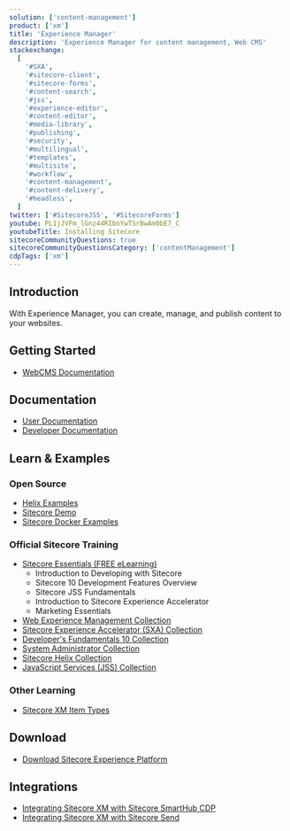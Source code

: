 ```yaml
---
solution: ['content-management']
product: ['xm']
title: 'Experience Manager'
description: 'Experience Manager for content management, Web CMS'
stackexchange:
  [
    '#SXA',
    '#sitecore-client',
    '#sitecore-forms',
    '#content-search',
    '#jss',
    '#experience-editor',
    '#content-editor',
    '#media-library',
    '#publishing',
    '#security',
    '#multilingual',
    '#templates',
    '#multisite',
    '#workflow',
    '#content-management',
    '#content-delivery',
    '#headless',
  ]
twitter: ['#SitecoreJSS', '#SitecoreForms']
youtube: PL1jJVFm_lGnz44RIbnYwTSrBwAm0bE7_C
youtubeTitle: Installing Sitecore
sitecoreCommunityQuestions: true
sitecoreCommunityQuestionsCategory: ['contentManagement']
cdpTags: ['xm']
---
```


## Introduction

With Experience Manager, you can create, manage, and publish content to your websites.

## Getting Started

- [WebCMS Documentation](https://doc.sitecore.com/en/users/101/sitecore-experience-platform/experience-manager.html)

## Documentation

- [User Documentation](https://doc.sitecore.com/en/users/101/sitecore-experience-platform/experience-manager.html)
- [Developer Documentation](https://doc.sitecore.com/xp/en/developers/101/xm/index.html)

## Learn & Examples

### Open Source

- [Helix Examples](https://github.com/Sitecore/Helix.Examples)
- [Sitecore Demo](https://github.com/Sitecore/Sitecore.Demo.Platform)
- [Sitecore Docker Examples](https://github.com/Sitecore/docker-examples)

### Official Sitecore Training

- [Sitecore Essentials (FREE eLearning)](https://learning.sitecore.com/pathway/sitecore-essentials)
  - Introduction to Developing with Sitecore
  - Sitecore 10 Development Features Overview
  - Sitecore JSS Fundamentals
  - Introduction to Sitecore Experience Accelerator
  - Marketing Essentials
- [Web Experience Management Collection](https://learning.sitecore.com/course/updated-web-experience-management-collection)
- [Sitecore Experience Accelerator (SXA) Collection](https://learning.sitecore.com/course/sitecore-experience-accelerator-sxa-collection)
- [Developer's Fundamentals 10 Collection](https://learning.sitecore.com/course/developers-fundamentals-10-collection)
- [System Administrator Collection](https://learning.sitecore.com/course/system-administration-with-sitecore-10-beta)
- [Sitecore Helix Collection](https://learning.sitecore.com/course/sitecore-helix-collection)
- [JavaScript Services (JSS) Collection](https://learning.sitecore.com/course/java-script-services-jss-collection)

### Other Learning

- [Sitecore XM Item Types](/learn/getting-started/sitecore-xm-item-types)

## Download

- [Download Sitecore Experience Platform](https://dev.sitecore.net/Downloads/Sitecore_Experience_Platform.aspx)

## Integrations

- [Integrating Sitecore XM with Sitecore SmartHub CDP](/learn/integrations/xm-smarthub-cdp)
- [Integrating Sitecore XM with Sitecore Send](/learn/integrations/send-xm)
